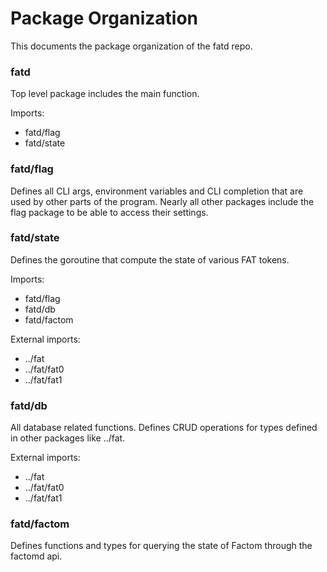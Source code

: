 # Package Organization

This documents the package organization of the fatd repo.

### fatd
Top level package includes the main function.

Imports:
- fatd/flag
- fatd/state

### fatd/flag
Defines all CLI args, environment variables and CLI completion that are used by
other parts of the program. Nearly all other packages include the flag package
to be able to access their settings.

### fatd/state
Defines the goroutine that compute the state of various FAT tokens.

Imports:
- fatd/flag
- fatd/db
- fatd/factom

External imports:
- ../fat
- ../fat/fat0
- ../fat/fat1

### fatd/db
All database related functions. Defines CRUD operations for types defined in
other packages like ../fat.

External imports:
- ../fat
- ../fat/fat0
- ../fat/fat1

### fatd/factom
Defines functions and types for querying the state of Factom through the
factomd api.
